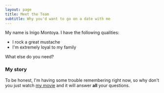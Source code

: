 ```yaml
---
layout: page
title: Meet the Team
subtitle: Why you'd want to go on a date with me
---
```


My name is Inigo Montoya. I have the following qualities:

- I rock a great mustache
- I'm extremely loyal to my family

What else do you need?

### My story

To be honest, I'm having some trouble remembering right now, so why don't you just watch [my movie](https://en.wikipedia.org/wiki/The_Princess_Bride_%28film%29) and it will answer **all** your questions.

